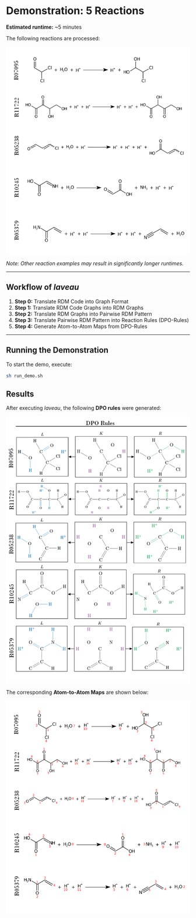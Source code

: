 # Demonstration: 5 Reactions

**Estimated runtime:** ~5 minutes  

The following reactions are processed:

<p align="center">
  <img src="./fig/reaction_demo.png" width="600"/>
</p>

*Note: Other reaction examples may result in significantly longer runtimes.*

---

## Workflow of *laveau*

1. **Step 0:** Translate RDM Code into Graph Format  
2. **Step 1:** Translate RDM Code Graphs into RDM Graphs  
3. **Step 2:** Translate RDM Graphs into Pairwise RDM Pattern  
4. **Step 3:** Translate Pairwise RDM Pattern into Reaction Rules (DPO-Rules)  
5. **Step 4:** Generate Atom-to-Atom Maps from DPO-Rules  

---

## Running the Demonstration

To start the demo, execute:

```bash
sh run_demo.sh
```

## Results

After executing *laveau*, the following **DPO rules** were generated:

<p align="center">
  <img src="./fig/DPO_Rules_demo.png" width="600"/>
</p>

The corresponding **Atom-to-Atom Maps** are shown below:

<p align="center">
  <img src="./fig/aams_demo.png" width="600"/>
</p>

